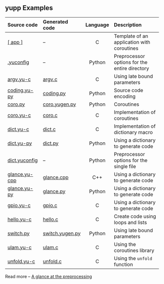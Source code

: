 ## **yupp** Examples

Source code                           | Generated code                     | Language | Description
:---                                  | :---                               | :---:    | :---
[[ app ]](app/)                       | –                                  | C        | Template of an application with coroutines
[.yuconfig](.yuconfig)                | –                                  | Python   | Preprocessor options for the entire directory
[argv.yu-c](argv.yu-c)                | [argv.c](argv.c)                   | C        | Using late bound parameters
[coding.yu-py](coding.yu-py)          | [coding.py](coding.py)             | Python   | Source code encoding
[coro.py](coro.py)                    | [coro.yugen.py](coro.yugen.py)     | Python   | Coroutines
[coro.yu-c](coro.yu-c)                | [coro.c](coro.c)                   | C        | Implementation of coroutines
[dict.yu-c](dict.yu-c)                | [dict.c](dict.c)                   | C        | Implementation of dictionary macro
[dict.yu-py](dict.yu-py)              | [dict.py](dict.py)                 | Python   | Using a dictionary to generate code
[dict.yuconfig](dict.yuconfig)        | –                                  | Python   | Preprocessor options for the single file
[glance.yu-cpp](glance/glance.yu-cpp) | [glance.cpp](glance/glance.cpp)    | C++      | Using a dictionary to generate code
[glance.yu-py](glance/glance.yu-py)   | [glance.py](glance/glance.py)      | Python   | Using a dictionary to generate code
[gpio.yu-c](gpio.yu-c)                | [gpio.c](gpio.c)                   | C        | Using a dictionary to generate code
[hello.yu-c](hello.yu-c)              | [hello.c](hello.c)                 | C        | Create code using loops and lists
[switch.py](switch.py)                | [switch.yugen.py](switch.yugen.py) | Python   | Using late bound parameters
[ulam.yu-c](ulam.yu-c)                | [ulam.c](ulam.c)                   | C        | Using the coroutines library
[unfold.yu-c](unfold.yu-c)            | [unfold.c](unfold.c)               | C        | Using the `unfold` function

Read more – [A glance at the preprocessing](../doc/glance.md)
